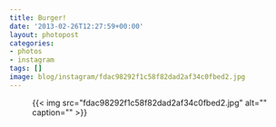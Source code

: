 ```yaml
---
title: Burger!
date: '2013-02-26T12:27:59+00:00'
layout: photopost
categories:
- photos
- instagram
tags: []
image: blog/instagram/fdac98292f1c58f82dad2af34c0fbed2.jpg
---
```


<figure class="photo photo--square">
  {{< img src="fdac98292f1c58f82dad2af34c0fbed2.jpg" alt="" caption="" >}}

</figure>



